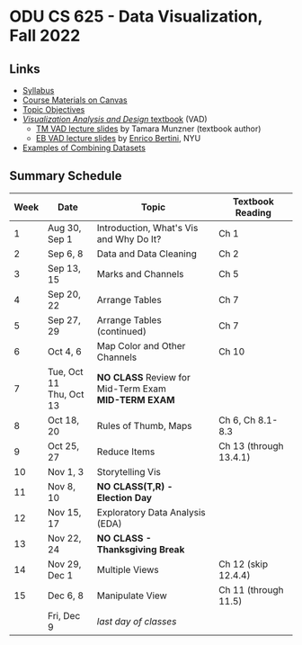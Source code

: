 # ODU CS 625 - Data Visualization, Fall 2022

## Links

* [Syllabus](Syllabus.md)
* [Course Materials on Canvas](https://canvas.odu.edu/courses/125570/pages/welcome-to-cs-625)
* [Topic Objectives](objectives.md)
* [*Visualization Analysis and Design* textbook](https://www.cs.ubc.ca/~tmm/vadbook/) (VAD)
  * [TM VAD lecture slides](https://www.cs.ubc.ca/~tmm/talks.html#vadallslides) by Tamara Munzner (textbook author)
  * [EB VAD lecture slides](http://bit.ly/lecture-slides-iv16) by [Enrico Bertini](http://enrico.bertini.io/), NYU
* [Examples of Combining Datasets](combining-datasets.md)

## Summary Schedule

|Week |Date|Topic| Textbook Reading|
|---|---|---|---|
|1|	Aug 30, Sep 1|	Introduction, What's Vis and Why Do It? | Ch 1 |
|2|	Sep 6, 8|	Data and Data Cleaning | Ch 2|
|3|	Sep 13, 15|	Marks and Channels | Ch 5|
|4|	Sep 20, 22	|Arrange Tables | Ch 7|
|5|	Sep 27, 29|	Arrange Tables (continued) | Ch 7|
|6|	Oct 4, 6|	Map Color and Other Channels | Ch 10|
|7|	Tue, Oct 11<br/>Thu, Oct 13|	**NO CLASS** Review for Mid-Term Exam<br/>**MID-TERM EXAM**| |
|8|	Oct 18, 20|	Rules of Thumb, Maps|Ch 6, Ch 8.1-8.3
|9| Oct 25, 27|	Reduce Items | Ch 13 (through 13.4.1)
|10| Nov 1, 3|	Storytelling Vis
|11| Nov 8, 10|**NO CLASS(T,R) - Election Day** | |
|12| Nov 15, 17| Exploratory Data Analysis (EDA)| |
|13| Nov 22, 24|**NO CLASS - Thanksgiving Break** | |
|14| Nov 29, Dec 1|	Multiple Views | Ch 12 (skip 12.4.4)
|15| Dec 6, 8|	Manipulate View | Ch 11 (through 11.5)|
|| Fri, Dec 9|	*last day of classes*
